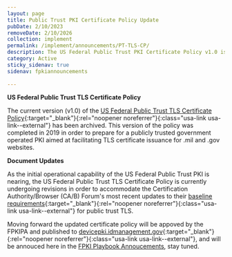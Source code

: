 ```yaml
---
layout: page
title: Public Trust PKI Certificate Policy Update
pubDate: 2/10/2023
removeDate: 2/10/2026
collection: implement
permalink: /implement/announcements/PT-TLS-CP/
description: The US Federal Public Trust PKI Certificate Policy v1.0 is now archived and undergoing revision.
category: Active
sticky_sidenav: true
sidenav: fpkiannouncements
      
---
```


**US Federal Public Trust TLS Certificate Policy**

The current version (v1.0) of the [US Federal Public Trust TLS Certificate Policy](https://devicepki.idmanagement.gov/assets/docs/us-federal-public-trust-tls-cp.pdf){:target="_blank"}{:rel="noopener noreferrer"}{:class="usa-link usa-link--external"} has been archived.  This version of the policy was completed in 2019 in order to prepare for a publicly trusted government operated PKI aimed at facilitating TLS certificate issuance for .mil and .gov websites.

**Document Updates**

As the initial operational capability of the US Federal Public Trust PKI is nearing, the US Federal Public Trust TLS Certificate Policy is currently undergoing revisions in order to accommodate the Certification Authority/Browser (CA/B) Forum's most recent updates to their [baseline requirements](https://cabforum.org/baseline-requirements-documents/){:target="_blank"}{:rel="noopener noreferrer"}{:class="usa-link usa-link--external"} for public trust TLS. 

Moving forward the updated certificate policy will be appoved by the FPKIPA and published to [devicepki.idmanagement.gov](https://devicepki.idmanagement.gov/){:target="_blank"}{:rel="noopener noreferrer"}{:class="usa-link usa-link--external"}, and will be annouced here in the [FPKI Playbook Annoucements]({{site.baseurl}}/fpki/announcements/), stay tuned.
